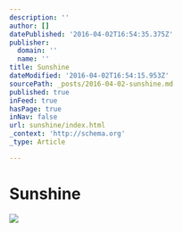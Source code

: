 ```yaml
---
description: ''
author: []
datePublished: '2016-04-02T16:54:35.375Z'
publisher:
  domain: ''
  name: ''
title: Sunshine
dateModified: '2016-04-02T16:54:15.953Z'
sourcePath: _posts/2016-04-02-sunshine.md
published: true
inFeed: true
hasPage: true
inNav: false
url: sunshine/index.html
_context: 'http://schema.org'
_type: Article

---
```

# Sunshine
![](https://the-grid-user-content.s3-us-west-2.amazonaws.com/14daf379-8527-4641-a402-f71ae854cf13.png)